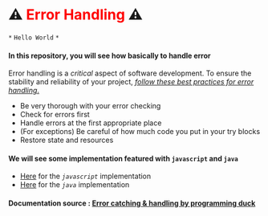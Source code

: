 # ⚠️ <span style="color:red">Error Handling</span> ⚠️
``*`` ``Hello World`` ``*``
#### In this repository, you will see how basically to handle error
Error handling is a *critical* aspect of software development. To ensure the stability and reliability of your project, <u>*follow these best practices for error handling*.</u>

* Be very thorough with your error checking
* Check for errors first
* Handle errors at the first appropriate place
* (For exceptions) Be careful of how much code you put in your try blocks
* Restore state and resources

#### We will see some implementation featured with ``javascript`` and ``java``
* [Here]() for the *``javascript``* implementation
* [Here]() for the *``java``* implementation

#### Documentation source : [Error catching & handling by programming duck](https://programmingduck.com/articles/error-catching-handling)